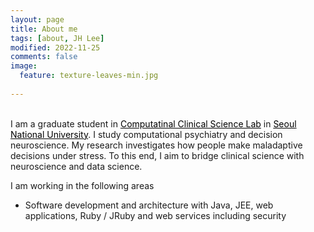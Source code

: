 ```yaml
---
layout: page
title: About me
tags: [about, JH Lee]
modified: 2022-11-25
comments: false
image:
  feature: texture-leaves-min.jpg  
  
---
```


<br>I am a graduate student in <a href="https://ccs-lab.github.io/" style="color: black">Computatinal Clinical Science Lab</a> in <a href="https://en.snu.ac.kr/index.html" style="color: black">Seoul National University</a>. I study computational psychiatry and decision neuroscience. My research investigates how people make maladaptive decisions under stress. To this end, I aim to bridge clinical science with neuroscience and data science. <br />

I am working in the following areas

* Software development and architecture with Java, JEE, web applications, Ruby / JRuby and web services including security





